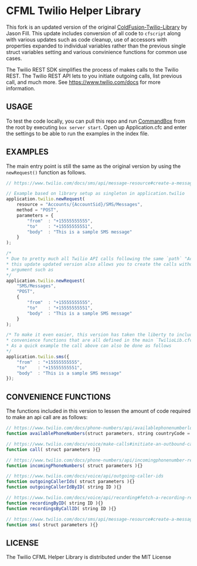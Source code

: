 # CFML Twilio Helper Library
This fork is an updated version of the original [ColdFusion-Twilio-Library](https://github.com/jasonfill/ColdFusion-Twilio-Library) by Jason Fill. This update includes conversion of all code to `cfscript` along  with various updates such as code cleanup, use of accessors with properties expanded to individual variables rather than the previous single struct variables setting and various convinience functions for common use cases.

The Twilio REST SDK simplifies the process of makes calls to the Twilio REST.
The Twilio REST API lets to you initiate outgoing calls, list previous call,
and much more.  See https://www.twilio.com/docs for more information.

## USAGE
To test the code locally, you can pull this repo and run [CommandBox](https://www.ortussolutions.com/products/commandbox) from the root by executing `box server start`. Open up Application.cfc and enter the settings to be able to run the examples in the index file.

## EXAMPLES
The main entry point is still the same as the original version by using the `newRequest()` function as follows.
```js
// https://www.twilio.com/docs/sms/api/message-resource#create-a-message-resource

// Example based on library setup as singleton in application.twilio
application.twilio.newRequest(
    resource = "Accounts/{AccountSid}/SMS/Messages",
    method = "POST",
    parameters = {
        "from" 	: "+15555555555",
        "to" 	: "+15555555551",
        "body" 	: "This is a sample SMS message"
    }
);

/* 
* Due to pretty much all Twilio API calls following the same `path` "Accounts/AccountSid/..."
* this update updated version also allows you to create the calls without it in the resource 
* argument such as
*/
application.twilio.newRequest(
    "SMS/Messages",
    "POST",
    {
        "from" 	: "+15555555555",
        "to" 	: "+15555555551",
        "body" 	: "This is a sample SMS message"
    }
);

/* To make it even easier, this version has taken the liberty to include some 
* convenience functions that are all defined in the main `TwilioLib.cfc`. 
* As a quick example the call above can also be done as follows
*/
application.twilio.sms({
    "from" 	: "+15555555555",
    "to" 	: "+15555555551",
    "body" 	: "This is a sample SMS message"
});
```

## CONVENIENCE FUNCTIONS
The functions included in this version to lessen the amount of code required to make an api call are as follows:
```ts
// https://www.twilio.com/docs/phone-numbers/api/availablephonenumberlocal-resource
function availablePhoneNumbers(struct parameters, string countryCode = "US", string type = "Local"){}

// https://www.twilio.com/docs/voice/make-calls#initiate-an-outbound-call-with-twilio
function call( struct parameters ){}

// https://www.twilio.com/docs/phone-numbers/api/incomingphonenumber-resource
function incomingPhoneNumbers( struct parameters ){}

// https://www.twilio.com/docs/voice/api/outgoing-caller-ids
function outgoingCallerIds( struct parameters ){}
function outgoingCallerIdByID( string ID ){}

// https://www.twilio.com/docs/voice/api/recording#fetch-a-recording-resource
function recordingByID( string ID ){}
function recordingsByCallID( string ID ){}

// https://www.twilio.com/docs/sms/api/message-resource#create-a-message-resource
function sms( struct parameters ){}
```
LICENSE
-------
The Twilio CFML Helper Library is distributed under the MIT License